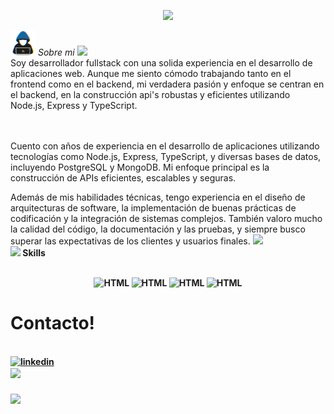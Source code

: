 <p align="center">
  <a href="https://github.com/DenverCoder1/readme-typing-svg">
	  <img src="https://readme-typing-svg.herokuapp.com?font=Time+New+Roman&color=cyan&size=25&center=true&vCenter=true&width=800&height=100&lines=Hola+a+tod@s,+soy+Francisco+Sponton+Fullstack+Developer..&hearts;"></a>
</p>

<img src="https://raw.githubusercontent.com/0xAbdulKhalid/0xAbdulKhalid/main/assets/mdImages/about_me.gif" height="40"> *Sobre mi*
<img src="https://user-images.githubusercontent.com/73097560/115834477-dbab4500-a447-11eb-908a-139a6edaec5c.gif"><br>
Soy desarrollador fullstack con una solida experiencia en el desarrollo de aplicaciones web. Aunque me siento cómodo trabajando tanto en el frontend como en el backend, mi verdadera pasión y enfoque se centran en el backend, en la construcción api's  robustas y eficientes utilizando Node.js, Express y TypeScript.

<br><br>
Cuento con años de experiencia en el desarrollo de aplicaciones utilizando tecnologías como Node.js, Express, TypeScript, y diversas bases de datos, incluyendo PostgreSQL y MongoDB. Mi enfoque principal es la construcción de APIs eficientes, escalables y seguras.

Además de mis habilidades técnicas, tengo experiencia en el diseño de arquitecturas de software, la implementación de buenas prácticas de codificación y la integración de sistemas complejos. También valoro mucho la calidad del código, la documentación y las pruebas, y siempre busco superar las expectativas de los clientes y usuarios finales.
<img src="https://user-images.githubusercontent.com/73097560/115834477-dbab4500-a447-11eb-908a-139a6edaec5c.gif"><br>
 <img src="https://media2.giphy.com/media/QssGEmpkyEOhBCb7e1/giphy.gif?cid=ecf05e47a0n3gi1bfqntqmob8g9aid1oyj2wr3ds3mg700bl&rid=giphy.gif" width ="20"><b> <b> Skills</b>
<br>

<p align="center">

<br>
<img src="https://img.icons8.com/?size=512&id=54087&format=png" height="40" alt="HTML" />
  
<img src="https://cdn.iconscout.com/icon/free/png-512/free-typescript-1174965.png?f=avif&w=256" height="40" alt="HTML" />

<img src="https://img.icons8.com/?size=512&id=SDVmtZ6VBGXt&format=png" background-color="#fff" height="40" alt="HTML" /> 

<img src="https://cdn.iconscout.com/icon/free/png-512/free-javascript-1-225993.png?f=avif&w=256" height="40" alt="HTML" /> 
<br>   


# <b>Contacto!</b>
<br> 
<div align='left'>


<a href="https://www.linkedin.com/in/juan-francisco-sponton-moretti/" target="_blank">
<img src="https://img.shields.io/badge/linkedin: Juan Francisco Sponton Moretti-%2300acee.svg?color=405DE6&style=for-the-badge&logo=linkedin&logoColor=white" alt=linkedin style="margin-bottom: 2px;"/>
</a>

<br>

<a href="mailto:francisco.sponton@gmail.com" target="_blank">
<img src="https://img.shields.io/badge/gmail:  Francisco Sponton-%23EA4335.svg?style=for-the-badge&logo=gmail&logoColor=white" t=mail style="margin-bottom: 5px;" />
</a>


</div>

<br>
<img src="https://user-images.githubusercontent.com/73097560/115834477-dbab4500-a447-11eb-908a-139a6edaec5c.gif">
<br>
<br>
<br>

<div align='center'>

